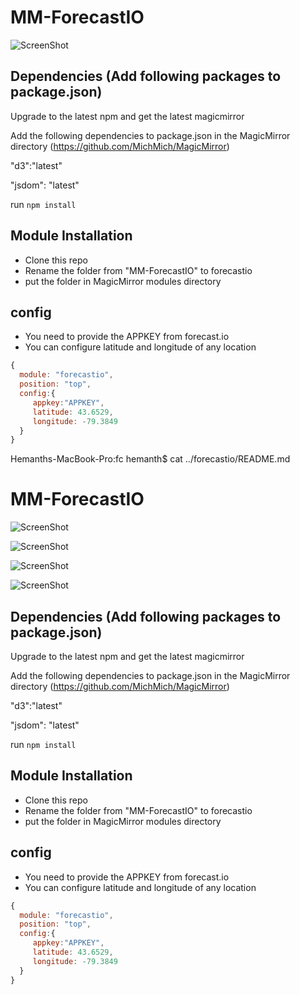 # MM-ForecastIO

![ScreenShot](https://raw.github.com/hemanthsagarb/MM-ForecastIO/master/look.png)

## Dependencies (Add following packages to package.json)

Upgrade to the latest npm and get the latest magicmirror

Add the following dependencies to package.json in the MagicMirror directory (https://github.com/MichMich/MagicMirror)

"d3":"latest"

"jsdom": "latest"

run `npm install`

## Module Installation

- Clone this repo
- Rename the folder from "MM-ForecastIO" to forecastio
- put the folder in MagicMirror modules directory

## config

- You need to provide the APPKEY from forecast.io
- You can configure latitude and longitude of any location

````javascript
{
  module: "forecastio",
  position: "top",
  config:{
     appkey:"APPKEY",    
     latitude: 43.6529,
     longitude: -79.3849
  }
}
````


Hemanths-MacBook-Pro:fc hemanth$ cat ../forecastio/README.md
# MM-ForecastIO

![ScreenShot](https://raw.github.com/hemanthsagarb/MM-ForecastIO/master/screenshots/look.png)

![ScreenShot](https://raw.github.com/hemanthsagarb/MM-ForecastIO/master/screenshots/IMG_4880.png)

![ScreenShot](https://raw.github.com/hemanthsagarb/MM-ForecastIO/master/screenshots/IMG_4881.png)

![ScreenShot](https://raw.github.com/hemanthsagarb/MM-ForecastIO/master/screenshots/IMG_4882.png)


## Dependencies (Add following packages to package.json)

Upgrade to the latest npm and get the latest magicmirror

Add the following dependencies to package.json in the MagicMirror directory (https://github.com/MichMich/MagicMirror)

"d3":"latest"

"jsdom": "latest"

run `npm install`

## Module Installation

- Clone this repo
- Rename the folder from "MM-ForecastIO" to forecastio
- put the folder in MagicMirror modules directory

## config

- You need to provide the APPKEY from forecast.io
- You can configure latitude and longitude of any location

````javascript
{
  module: "forecastio",
  position: "top",
  config:{
     appkey:"APPKEY",
     latitude: 43.6529,
     longitude: -79.3849
  }
}
````

